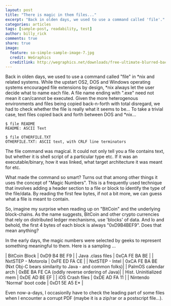 ```yaml
---
layout: post
title: "There is magic in them files..."
excerpt: "Back in olden days, we used to use a command called 'file'."
categories: articles
tags: [sample-post, readability, test]
author: billy_rick
comments: true
share: true
image:
  feature: so-simple-sample-image-7.jpg
  credit: WeGraphics
  creditlink: http://wegraphics.net/downloads/free-ultimate-blurred-background-pack/
---
```


Back in olden days, we used to use a command called "file" in *nix and related systems. While the upstart OS2, DOS and Windows operating systems encouraged file extensions by design, *nix always let the user decide what to name each file. A file name ending with ".exe" need not mean it can/cannot be executed. Given the more heterogenous environments and files being copied back-n-forth with total disregard, we had to check whether the file is really what it seems to be... To take a trivial case, text files copied back and forth between DOS and *nix...


~~~~~
$ file README
README: ASCII Text

$ file OTHERFILE.TXT
OTHERFILE.TXT: ASCII text, with CRLF line terminators
~~~~~

The file command was magical. It could not only tell you a file contains text, but whether it is shell script of a particular type etc. If it was an executable/binary, how it was linked, what target architecture it was meant for etc.

What made the command so smart? Turns out that among other things it uses the concept of "Magic Numbers". This is a frequently used technique that involves adding a header section to a file or block to identify the type of the file/data. By reading the first few bytes, if not a bit more, we can guess what a file is meant to contain. 

So, imagine my surprise when reading up on "BitCoin" and the underlying block-chains. As the name suggests, BitCoin and other crypto currencies that rely on distributed ledger mechanisms, use 'blocks' of data. And lo and behold, the first 4 bytes of each block is always "0xD9B4BEF9". Does that mean anything?

In the early days, the magic numbers were selected by geeks to represent something meaningful to them. Here is a sampling ...


| BitCoin Block | 0xD9 B4 BE F9 |
| Java .class files  |  0xCA FE BA BE |
| NxtSTEP - Motorola | 0xFE ED FA CE |
| NxtSTEP - Intel | 0xCA FE BA BE (Nxt Obj-C bears similarity to Java - and common folks)|
| PalmOS calendar arch | 0xBE BA FE CA (oddly reverse ordering of Java)|
| Hist. Uninitialized mem | 0xDE AD BE EF |
| iOS Crash files | 0xDE AD FA 11 |
| Nintendo 'Normal' boot code | 0xD1 5E A5 E* |

Even now-a-days, I occasionlly have to check the leading part of some files when I encounter a corrupt PDF (maybe it is a zip/rar or a postscript file...).